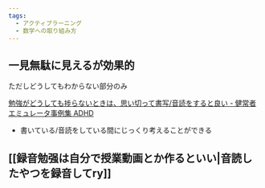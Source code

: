 ```yaml
---
tags:
  - アクティブラーニング
  - 数学への取り組み方
---
```

## 一見無駄に見えるが効果的

ただしどうしてもわからない部分のみ

[勉強がどうしても捗らないときは、思い切って書写/音読をすると良い - 健常者エミュレータ事例集 ADHD](https://healthy-person-emulator.org/archives/34344)

- 書いている/音読をしている間にじっくり考えることができる

## [[録音勉强は自分で授業動画とか作るといい|音読したやつを録音してry]] 